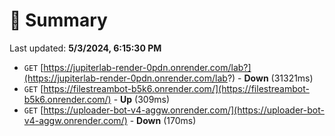 # 📖 Summary
Last updated: **5/3/2024, 6:15:30 PM**

- `GET` [https://jupiterlab-render-0pdn.onrender.com/lab?](https://jupiterlab-render-0pdn.onrender.com/lab?) - **Down** (31321ms)
- `GET` [https://filestreambot-b5k6.onrender.com/](https://filestreambot-b5k6.onrender.com/) - **Up** (309ms)
- `GET` [https://uploader-bot-v4-aggw.onrender.com/](https://uploader-bot-v4-aggw.onrender.com/) - **Down** (170ms)
